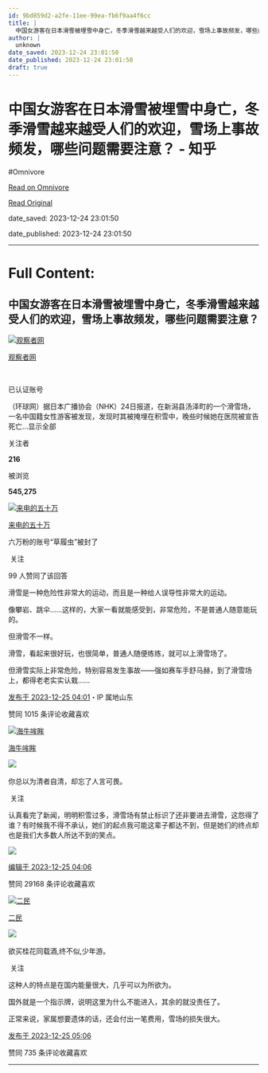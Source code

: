 ```yaml
---
id: 9bd859d2-a2fe-11ee-99ea-fb6f9aa4f6cc
title: |
  中国女游客在日本滑雪被埋雪中身亡，冬季滑雪越来越受人们的欢迎，雪场上事故频发，哪些问题需要注意？ - 知乎
author: |
  unknown
date_saved: 2023-12-24 23:01:50
date_published: 2023-12-24 23:01:50
draft: true
---
```


# 中国女游客在日本滑雪被埋雪中身亡，冬季滑雪越来越受人们的欢迎，雪场上事故频发，哪些问题需要注意？ - 知乎
#Omnivore

[Read on Omnivore](https://omnivore.app/me/-18ca01098c8)

[Read Original](https://www.zhihu.com/question/636428544/answer/3337676196)

date_saved: 2023-12-24 23:01:50

date_published: 2023-12-24 23:01:50

--- 

# Full Content: 

## 中国女游客在日本滑雪被埋雪中身亡，冬季滑雪越来越受人们的欢迎，雪场上事故频发，哪些问题需要注意？

[![观察者网](https://proxy-prod.omnivore-image-cache.app/0x0,sAqnvuYz0x2INjZCxp06ZblFdtFnyX-aSsLHew0pnfSI/https://pica.zhimg.com/v2-eb31780e3c9a79d75fe6ad42dfb76ebb_l.jpg?source=1def8aca)](https://www.zhihu.com/org/guan-cha-zhe-wang-31)

[观察者网](https://www.zhihu.com/org/guan-cha-zhe-wang-31)

[​](https://www.zhihu.com/question/48510028)

已认证账号

（环球网）据日本广播协会（NHK）24日报道，在新潟县汤泽町的一个滑雪场，一名中国籍女性游客被发现，发现时其被掩埋在积雪中，晚些时候她在医院被宣告死亡…显示全部 ​

关注者

**216**

被浏览

**545,275**

[![来电的五十万](https://proxy-prod.omnivore-image-cache.app/0x0,sibrEAZuGUBXpGUmoigowmX3wBoDOt5mHQY6mbdAh9A4/https://picx.zhimg.com/v2-9009ec4457ecc5b3ba8674286b8c240c_l.jpg?source=2c26e567)](https://www.zhihu.com/people/79-19-22-10-14)

[来电的五十万](https://www.zhihu.com/people/79-19-22-10-14)

六万粉的账号“草履虫”被封了

​ 关注

99 人赞同了该回答

滑雪是一种危险性非常大的运动，而且是一种给人误导性非常大的运动。

像攀岩、跳伞……这样的，大家一看就能感受到，非常危险，不是普通人随意能玩的。

但滑雪不一样。

滑雪，看起来很好玩，也很简单，普通人随便练练，就可以上滑雪场了。

但滑雪实际上非常危险，特别容易发生事故——强如赛车手舒马赫，到了滑雪场上，都得老老实实认栽……

[发布于 2023-12-25 04:01](https://www.zhihu.com/question/636428544/answer/3337676196)・IP 属地山东

​赞同 101​​5 条评论​收藏​喜欢

[![海牛哞眸](https://proxy-prod.omnivore-image-cache.app/0x0,sidLmFqsB5foLHXqqfp3NRMsB_7RzwvOGZBkqaNWvGqc/https://picx.zhimg.com/v2-f16b9bf7793d21878950d9b11255280a_l.jpg?source=1def8aca)](https://www.zhihu.com/people/nixiak-87-21)

[海牛哞眸](https://www.zhihu.com/people/nixiak-87-21)

​![](https://proxy-prod.omnivore-image-cache.app/0x0,sEQaOWrSM4sYxMszrQ6lhsM51WgM5AvlqxCkeG6GJZz4/https://pic1.zhimg.com/v2-4812630bc27d642f7cafcd6cdeca3d7a.jpg?source=88ceefae)

你总以为清者自清，却忘了人言可畏。

​ 关注

认真看完了新闻，明明积雪过多，滑雪场有禁止标识了还非要进去滑雪，这怨得了谁？有时候我不得不承认，她们的起点我可能这辈子都达不到，但是她们的终点却也是我们大多数人所达不到的笑点。

![](https://proxy-prod.omnivore-image-cache.app/1440x1116,sSGy6CAykW0QWez6CkLjAu0pRVpu_j65upbbzdK_ro6g/https://pica.zhimg.com/50/v2-a7ae6c6c95fd6250eeb5397ba21c6a2d_720w.jpg?source=1def8aca)

[编辑于 2023-12-25 04:06](https://www.zhihu.com/question/636428544/answer/3337680421)

​赞同 291​​68 条评论​收藏​喜欢

[![二民](https://proxy-prod.omnivore-image-cache.app/0x0,s_sbfujM6y3nOQtmjWJ9USGNrNCzkZQztxMk5qGTH-RY/https://picx.zhimg.com/v2-d8c2fefcb42df86f37941b504873f20b_l.jpg?source=1def8aca)](https://www.zhihu.com/people/wang-jian-min-76-87)

[二民](https://www.zhihu.com/people/wang-jian-min-76-87)

​![](https://proxy-prod.omnivore-image-cache.app/0x0,sRpP1H2oa_TfsDLpATwsIt6ipVLRN7HlUZGTch2Ee4JQ/https://picx.zhimg.com/v2-4812630bc27d642f7cafcd6cdeca3d7a.jpg?source=88ceefae)

欲买桂花同载酒,终不似,少年游。

​ 关注

这种人的特点是在国内能量很大，几乎可以为所欲为。

国外就是一个指示牌，说明这里为什么不能进入，其余的就没责任了。

正常来说，家属想要遗体的话，还会付出一笔费用，雪场的损失很大。

[发布于 2023-12-25 05:06](https://www.zhihu.com/question/636428544/answer/3337741317)

​赞同 73​​5 条评论​收藏​喜欢

---


